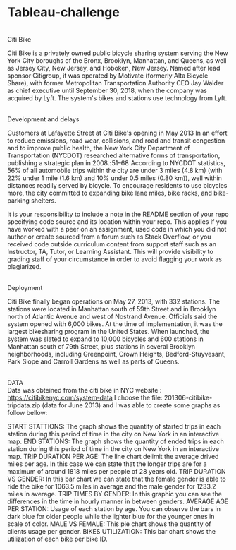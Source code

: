 # Tableau-challenge

<br>Citi Bike</br>

Citi Bike is a privately owned public bicycle sharing system serving the New York City boroughs of the Bronx, Brooklyn, Manhattan, and Queens, as well as Jersey City, New Jersey, and Hoboken, New Jersey. Named after lead sponsor Citigroup, it was operated by Motivate (formerly Alta Bicycle Share), with former Metropolitan Transportation Authority CEO Jay Walder as chief executive until September 30, 2018, when the company was acquired by Lyft. The system's bikes and stations use technology from Lyft.

<br>Development and delays </br>

Customers at Lafayette Street at Citi Bike's opening in May 2013
In an effort to reduce emissions, road wear, collisions, and road and transit congestion and to improve public health, the New York City Department of Transportation (NYCDOT) researched alternative forms of transportation, publishing a strategic plan in 2008.: 51–68  According to NYCDOT statistics, 56% of all automobile trips within the city are under 3 miles (4.8 km) (with 22% under 1 mile (1.6 km) and 10% under 0.5 miles (0.80 km)), well within distances readily served by bicycle. To encourage residents to use bicycles more, the city committed to expanding bike lane miles, bike racks, and bike-parking shelters.


It is your responsibility to include a note in the README section of your repo specifying code source and its location within your repo. This applies if you have worked with a peer on an assignment, used code in which you did not author or create sourced from a forum such as Stack Overflow, or you received code outside curriculum content from support staff such as an Instructor, TA, Tutor, or Learning Assistant. This will provide visibility to grading staff of your circumstance in order to avoid flagging your work as plagiarized.

<br>Deployment</br>

Citi Bike finally began operations on May 27, 2013, with 332 stations. The stations were located in Manhattan south of 59th Street and in Brooklyn north of Atlantic Avenue and west of Nostrand Avenue. Officials said the system opened with 6,000 bikes. At the time of implementation, it was the largest bikesharing program in the United States. When launched, the system was slated to expand to 10,000 bicycles and 600 stations in Manhattan south of 79th Street, plus stations in several Brooklyn neighborhoods, including Greenpoint, Crown Heights, Bedford-Stuyvesant, Park Slope and Carroll Gardens as well as parts of Queens. 


<br> DATA </br>
Data was obteined from the citi bike in NYC website : https://citibikenyc.com/system-data
I choose the file: 201306-citibike-tripdata.zip (data for June 2013) and I was able to create some graphs as follow bellow:

START STATTIONS: The graph shows the quantity of started trips in each station during this period of time in the city on New York in an interactive map.
END STATIONS: The graph shows the quantity of ended trips in each station during this period of time in the city on New York in an interactive map.
TRIP DURATION PER AGE: The line chart delimit the average drived miles per age. In this case we can state that the longer trips are for a maximum of around 1818 miles per people of 28 years old.
TRIP DURATION VS GENDER: In this bar chart we can state that the female gender is able to ride the bike for 1063.5 miles in average and the male gender for 1233.2 miles in average.
TRIP TIMES BY GENDER: In this graphic you can see the differences in the time in hourly manner in between genders. 
AVERAGE AGE PER STATION: Usage of each station by age. You can observe the bars in dark blue for older people while the lighter blue for the younger ones in scale of color.
MALE VS FEMALE: This pie chart shows the quantity of clients usage per gender. 
BIKES UTILIZATION: This bar chart shows the utilization of each bike per bike ID. 


